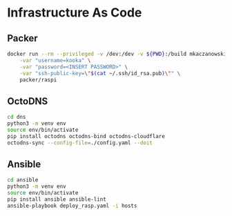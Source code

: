 # Infrastructure As Code

## Packer

```bash
docker run --rm --privileged -v /dev:/dev -v ${PWD}:/build mkaczanowski/packer-builder-arm:1.0.7 build \
    -var "username=kooka" \
    -var "password=<INSERT PASSWORD>" \
    -var "ssh-public-key=\"$(cat ~/.ssh/id_rsa.pub)\"" \
    packer/raspi
```

## OctoDNS

```bash
cd dns
python3 -m venv env
source env/bin/activate
pip install octodns octodns-bind octodns-cloudflare
octodns-sync --config-file=./config.yaml --doit
```

## Ansible

```bash
cd ansible
python3 -m venv env
source env/bin/activate
pip install ansible ansible-lint
ansible-playbook deploy_rasp.yaml -i hosts 
```
